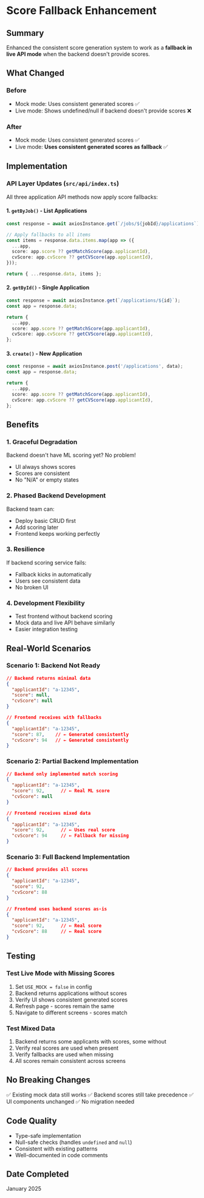 # Score Fallback Enhancement

## Summary
Enhanced the consistent score generation system to work as a **fallback in live API mode** when the backend doesn't provide scores.

## What Changed

### Before
- Mock mode: Uses consistent generated scores ✅
- Live mode: Shows undefined/null if backend doesn't provide scores ❌

### After
- Mock mode: Uses consistent generated scores ✅
- Live mode: **Uses consistent generated scores as fallback** ✅

## Implementation

### API Layer Updates (`src/api/index.ts`)

All three application API methods now apply score fallbacks:

#### 1. `getByJob()` - List Applications
```typescript
const response = await axiosInstance.get(`/jobs/${jobId}/applications`);

// Apply fallbacks to all items
const items = response.data.items.map(app => ({
  ...app,
  score: app.score ?? getMatchScore(app.applicantId),
  cvScore: app.cvScore ?? getCVScore(app.applicantId),
}));

return { ...response.data, items };
```

#### 2. `getById()` - Single Application
```typescript
const response = await axiosInstance.get(`/applications/${id}`);
const app = response.data;

return {
  ...app,
  score: app.score ?? getMatchScore(app.applicantId),
  cvScore: app.cvScore ?? getCVScore(app.applicantId),
};
```

#### 3. `create()` - New Application
```typescript
const response = await axiosInstance.post('/applications', data);
const app = response.data;

return {
  ...app,
  score: app.score ?? getMatchScore(app.applicantId),
  cvScore: app.cvScore ?? getCVScore(app.applicantId),
};
```

## Benefits

### 1. **Graceful Degradation**
Backend doesn't have ML scoring yet? No problem!
- UI always shows scores
- Scores are consistent
- No "N/A" or empty states

### 2. **Phased Backend Development**
Backend team can:
- Deploy basic CRUD first
- Add scoring later
- Frontend keeps working perfectly

### 3. **Resilience**
If backend scoring service fails:
- Fallback kicks in automatically
- Users see consistent data
- No broken UI

### 4. **Development Flexibility**
- Test frontend without backend scoring
- Mock data and live API behave similarly
- Easier integration testing

## Real-World Scenarios

### Scenario 1: Backend Not Ready
```json
// Backend returns minimal data
{
  "applicantId": "a-12345",
  "score": null,
  "cvScore": null
}

// Frontend receives with fallbacks
{
  "applicantId": "a-12345",
  "score": 87,    // ← Generated consistently
  "cvScore": 94   // ← Generated consistently
}
```

### Scenario 2: Partial Backend Implementation
```json
// Backend only implemented match scoring
{
  "applicantId": "a-12345",
  "score": 92,      // ← Real ML score
  "cvScore": null
}

// Frontend receives mixed data
{
  "applicantId": "a-12345",
  "score": 92,      // ← Uses real score
  "cvScore": 94     // ← Fallback for missing
}
```

### Scenario 3: Full Backend Implementation
```json
// Backend provides all scores
{
  "applicantId": "a-12345",
  "score": 92,
  "cvScore": 88
}

// Frontend uses backend scores as-is
{
  "applicantId": "a-12345",
  "score": 92,      // ← Real score
  "cvScore": 88     // ← Real score
}
```

## Testing

### Test Live Mode with Missing Scores
1. Set `USE_MOCK = false` in config
2. Backend returns applications without scores
3. Verify UI shows consistent generated scores
4. Refresh page - scores remain the same
5. Navigate to different screens - scores match

### Test Mixed Data
1. Backend returns some applicants with scores, some without
2. Verify real scores are used when present
3. Verify fallbacks are used when missing
4. All scores remain consistent across screens

## No Breaking Changes

✅ Existing mock data still works
✅ Backend scores still take precedence
✅ UI components unchanged
✅ No migration needed

## Code Quality

- Type-safe implementation
- Null-safe checks (handles `undefined` and `null`)
- Consistent with existing patterns
- Well-documented in code comments

## Date Completed
January 2025
